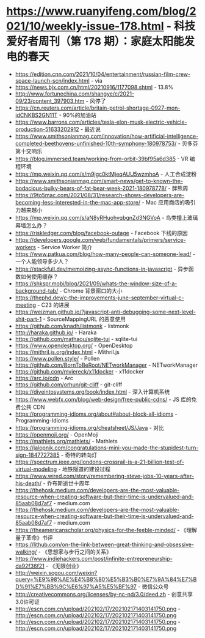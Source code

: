 # https://www.ruanyifeng.com/blog/2021/10/weekly-issue-178.html - 科技爱好者周刊（第 178 期）：家庭太阳能发电的春天

- https://edition.cnn.com/2021/10/04/entertainment/russian-film-crew-space-launch-scn/index.html - via
- https://news.bjx.com.cn/html/20210916/1177098.shtml - 13.8%
- http://www.fortunechina.com/shangye/c/2021-09/23/content_397903.htm - 风停了
- https://cn.reuters.com/article/britain-petrol-shortage-0927-mon-idCNKBS2GN11T - 90%的加油站
- https://www.barrons.com/articles/tesla-elon-musk-electric-vehicle-production-51633202912 - 最近说
- https://www.smithsonianmag.com/innovation/how-artificial-intelligence-completed-beethovens-unfinished-10th-symphony-180978753/ - 贝多芬第十交响乐
- https://blog.immersed.team/working-from-orbit-39bf95a6d385 - VR 编程环境
- https://mp.weixin.qq.com/s/m9jgc0ktMjeqAUU5wzmhoA - 人工合成淀粉
- https://www.smithsonianmag.com/smart-news/get-to-known-the-bodacious-bulky-bears-of-fat-bear-week-2021-180978778/ - 胖熊周
- https://9to5mac.com/2021/08/31/research-shows-developers-are-becoming-less-interested-in-the-mac-app-store/ - Mac 应用商店的吸引力越来越小
- https://mp.weixin.qq.com/s/aN8yRHuohvqbgnZd3NGVoA - 鸟类撞上玻璃幕墙怎么办？
- https://riskledger.com/blog/facebook-outage - Facebook 下线的原因
- https://developers.google.com/web/fundamentals/primers/service-workers - Service Worker 简介
- https://www.patkua.com/blog/how-many-people-can-someone-lead/ - 一个人能领导多少人？
- https://stackfull.dev/memoizing-async-functions-in-javascript - 异步函数如何使用缓存？
- https://shkspr.mobi/blog/2021/09/whats-the-window-size-of-a-background-tab/ - Chrome 背景窗口的大小
- https://thephd.dev/c-the-improvements-june-september-virtual-c-meeting - C23 的进展
- https://weizman.github.io/?javascript-anti-debugging-some-next-level-shit-part-1 - SourceMappingURL 的恶意使用
- https://github.com/knadh/listmonk - listmonk
- http://haraka.github.io/ - Haraka
- https://github.com/mathaou/sqlite-tui - sqlite-tui
- https://www.opendesktop.org/ - OpenDesktop
- https://mithril.js.org/index.html - Mithril.js
- https://www.pollen.style/ - Pollen
- https://github.com/BornToBeRoot/NETworkManager - NETworkManager
- https://github.com/mviereck/x11docker - x11docker
- https://arc.io/cdn - Arc
- https://github.com/orhun/git-cliff - git-cliff
- https://diveintosystems.org/book/index.html - 深入计算机系统
- https://www.webfx.com/blog/web-design/free-public-cdns/ - JS 库的免费公共 CDN
- https://programming-idioms.org/about#about-block-all-idioms - Programming-Idioms
- https://programming-idioms.org/cheatsheet/JS/Java - 对比
- https://openmoji.org/ - OpenMoji
- https://mathlets.org/mathlets/ - Mathlets
- https://jalopnik.com/congratulations-mini-you-made-the-stupidest-turn-sign-1847727385 - 奇特的转向灯
- https://spectrum.ieee.org/londons-crossrail-is-a-21-billion-test-of-virtual-modeling - 地铁隧道的建设过程
- https://www.wired.com/story/remembering-steve-jobs-10-years-after-his-death/ - 乔布斯逝世十周年
- https://thehosk.medium.com/developers-are-the-most-valuable-resource-when-creating-software-but-their-time-is-undervalued-and-85aab08d7af7 - medium.com
- https://thehosk.medium.com/developers-are-the-most-valuable-resource-when-creating-software-but-their-time-is-undervalued-and-85aab08d7af7 - medium.com
- https://theamericanscholar.org/physics-for-the-feeble-minded/ - 《理解量子革命》书评
- https://lithub.com/on-the-link-between-great-thinking-and-obsessive-walking/ - 《思想家与步行之间的关系》
- https://www.indiehackers.com/post/infinite-entrepreneurship-da92f36f21 - 《无限创业》
- http://weixin.sogou.com/weixin?query=%E9%98%AE%E4%B8%80%E5%B3%B0%E7%9A%84%E7%BD%91%E7%BB%9C%E6%97%A5%E5%BF%97 - 微信公众号
- http://creativecommons.org/licenses/by-nc-nd/3.0/deed.zh - 创意共享3.0许可证
- http://escn.com.cn/upload/202102/17/202102171403141750.png - http://escn.com.cn/upload/202102/17/202102171403141750.png
- http://escn.com.cn/upload/202102/17/202102171403141750.png - http://escn.com.cn/upload/202102/17/202102171403141750.png